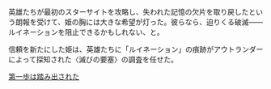 <!-- title: イファニア姫 -->
<!-- status: 生存 -->

英雄たちが最初のスターサイトを攻略し、失われた記憶の欠片を取り戻したという朗報を受けて、姫の胸には大きな希望が灯った。彼らなら、迫りくる破滅――ルイネーションを阻止できるかもしれない、と。

信頼を新たにした姫は、英雄たちに「ルイネーション」の痕跡がアウトランダーによって探知された〈滅びの要塞〉の調査を任せた。

[第一歩は踏み出された](#embed:https://www.youtube.com/live/wnQuawM-3Jc?si=NMPjiwmImedgxhEN&t=8564)

